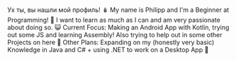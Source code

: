 Ух ты, вы нашли мой профиль! 🪆
My name is Philipp and I'm a Beginner at Programming! 🐣
I want to learn as much as I can and am very passionate about doing so. 😺
Current Focus: Making an Android App with Kotlin, trying out some JS and learning Assembly! Also trying to help out in some other Projects on here 🐸
Other Plans: Expanding on my (honestly very basic) Knowledge in Java and C# + using .NET to work on a Desktop App 🐍
<!--
**LancerEvoVII/LancerEvoVII** is a ✨ _special_ ✨ repository because its `README.md` (this file) appears on your GitHub profile.

Here are some ideas to get you started:

- 🔭 I’m currently working on ...
- 🌱 I’m currently learning ...
- 👯 I’m looking to collaborate on ...
- 🤔 I’m looking for help with ...
- 💬 Ask me about ...
- 📫 How to reach me: ...
- 😄 Pronouns: ...
- ⚡ Fun fact: ...
-->
